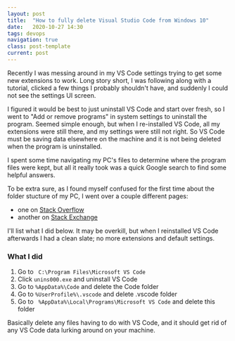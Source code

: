 ```yaml
---
layout: post
title:  "How to fully delete Visual Studio Code from Windows 10"
date:   2020-10-27 14:30
tags: devops
navigation: true
class: post-template
current: post
---
```


Recently I was messing around in my VS Code settings trying to get some new extensions to work. Long story short, I was following along with a tutorial, clicked a few things I probably shouldn't have, and suddenly I could not see the settings UI screen.  

I figured it would be best to just uninstall VS Code and start over fresh, so I went to "Add or remove programs" in system settings to uninstall the program. Seemed simple enough, but when I re-installed VS Code, all my extensions were still there, and my settings were still not right.  So VS Code must be saving data elsewhere on the machine and it is not being deleted when the program is uninstalled. 

I spent some time navigating my PC's files to determine where the program files were kept, but all it really took was a quick Google search to find some helpful answers.

To be extra sure, as I found myself confused for the first time about the folder stucture of my PC, I went over a couple different pages:
- one on [Stack Overflow](https://stackoverflow.com/questions/47689536/uninstall-visual-studio-code-in-windows)
- another on [Stack Exchange](https://superuser.com/questions/1380208/how-to-completely-uninstall-visual-studio-code-from-windows-10)

I'll list what I did below. It may be overkill, but when I reinstalled VS Code afterwards I had a clean slate; no more extensions and default settings.


### What I did

1. Go to ``` C:\Program Files\Microsoft VS Code```
2. Click ```unins000.exe``` and uninstall VS Code 
3. Go to ``` %AppData%\Code ``` and delete the Code folder
4. Go to ``` %UserProfile%\.vscode ``` and delete .vscode folder
5. Go to ``` %AppData%\Local\Programs\Microsoft VS Code``` and delete this folder 


Basically delete any files having to do with VS Code, and it should get rid of any VS Code data lurking around on your machine.